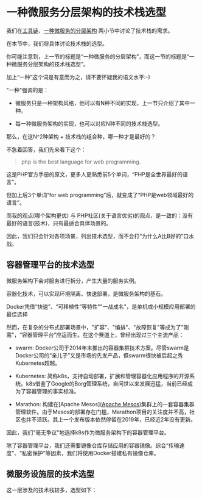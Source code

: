 # 一种微服务分层架构的技术栈选型

我们在[工具链](./rd-ops-toolchain.md)、[一种微服务的分层架构](./ms-architecture.md) 两小节中讨论了技术栈的需求。

在本节中，我们将具体讨论技术栈的选型。

你可能注意到，上一节的标题是“一种微服务的分层架构”，而这一节的标题是“一种微服务分层架构的技术栈选型”。

加上“一种”这个词是有意而为之，请不要怀疑我的语文水平:-)

"一种"强调的是：

- 微服务只是一种架构风格，他可以有N种不同的实现，上一节只介绍了其中一种。

- 每一种微服务架构的实现，也可以对应N种不同的技术栈选型。

那么，在这N^2种架构 + 技术栈的组合种，哪一种才是最好的？

不急着回答，我们先来看下这个：

> php is the best language for web programming.

这是PHP官方手册的原文，更多人更熟悉前5个单词，“PHP是全世界最好的语言”。

但加上后3个单词“for web programming”后，就变成了“PHP是web领域最好的语言”。

而我的观点(哪个架构更优) 与 PHP社区(关于语言优劣)的观点，是一致的：没有最好的语言(技术)，只有最适合具体场景的。

因此，我们只会针对各项场景，列出技术选型，而不会打“为什么A比B好的”口水战。

## 容器管理平台的技术选型

微服务架构下会对服务进行拆分，产生大量的服务实例。

容器化技术，可以实现环境隔离、快速部署，是微服务架构的基石。

Docker凭借“快速”、“可移植性”等特性""一战成名"，是单机或小规模应用部署的最佳选择

然而，在复杂的分布式部署场景中，"扩容"、"编排"、"故障恢复"等成为了"刚需"，“容器管理平台”应运而生。在这个赛道上，曾经出现过三个主流产品：

- swarm: Docker公司于2014年末推出的容器集群技术方案。尽管swarm是Docker公司的“亲儿子”又是市场的先发产品，但swarm很快被后起之秀Kubernetes超越。

- Kubernetes: 简称k8s，支持自动部署，扩展和管理容器化应用程序的开源系统。k8s借鉴了Google的Borg管理系统，自问世以来发展迅猛，当前已经成为了容器管理的事实标准。

- Marathon: 构建在[Apache Mesos]([Apache Mesos](http://mesos.apache.org/))集群上的一套容器集群管理软件。由于Mesos的部署存在门槛，Marathon项目的关注度并不高，社区也并不活跃。其上一个发布版本依然停留在2019年，已经近2年没有更新。

因此，我们"毫无争议"地选择k8s作为微服务架构下的容器管理平台。

除了容器管理平台，我们还需要镜像仓库存储应用的容器镜像。综合“传输速度”、“私密保护”等因素，我们将使用Docker搭建私有镜像仓库。

## 微服务设施层的技术选型

这一层涉及的技术栈较多，选型如下：


